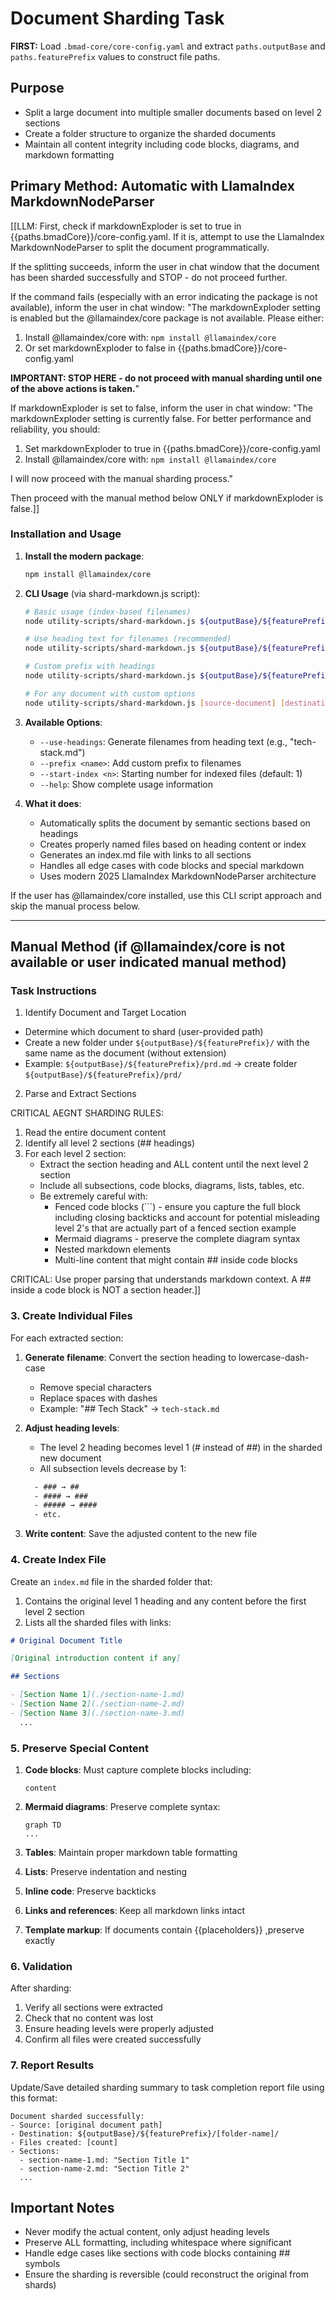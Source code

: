 # Document Sharding Task

**FIRST:** Load `.bmad-core/core-config.yaml` and extract `paths.outputBase` and `paths.featurePrefix` values to construct file paths.

## Purpose

- Split a large document into multiple smaller documents based on level 2 sections
- Create a folder structure to organize the sharded documents
- Maintain all content integrity including code blocks, diagrams, and markdown formatting

## Primary Method: Automatic with LlamaIndex MarkdownNodeParser

[[LLM: First, check if markdownExploder is set to true in {{paths.bmadCore}}/core-config.yaml. If it is, attempt to use the LlamaIndex MarkdownNodeParser to split the document programmatically.

If the splitting succeeds, inform the user in chat window that the document has been sharded successfully and STOP - do not proceed further.

If the command fails (especially with an error indicating the package is not available), inform the user in chat window: "The markdownExploder setting is enabled but the @llamaindex/core package is not available. Please either:

1. Install @llamaindex/core with: `npm install @llamaindex/core`
2. Or set markdownExploder to false in {{paths.bmadCore}}/core-config.yaml

**IMPORTANT: STOP HERE - do not proceed with manual sharding until one of the above actions is taken.**"

If markdownExploder is set to false, inform the user in chat window: "The markdownExploder setting is currently false. For better performance and reliability, you should:

1. Set markdownExploder to true in {{paths.bmadCore}}/core-config.yaml
2. Install @llamaindex/core with: `npm install @llamaindex/core`

I will now proceed with the manual sharding process."

Then proceed with the manual method below ONLY if markdownExploder is false.]]

### Installation and Usage

1. **Install the modern package**:

   ```bash
   npm install @llamaindex/core
   ```

2. **CLI Usage** (via shard-markdown.js script):

   ```bash
   # Basic usage (index-based filenames)
   node utility-scripts/shard-markdown.js ${outputBase}/${featurePrefix}/prd.md ${outputBase}/${featurePrefix}/prd/

   # Use heading text for filenames (recommended)
   node utility-scripts/shard-markdown.js ${outputBase}/${featurePrefix}/prd.md ${outputBase}/${featurePrefix}/prd/ --use-headings

   # Custom prefix with headings
   node utility-scripts/shard-markdown.js ${outputBase}/${featurePrefix}/architecture.md ${outputBase}/${featurePrefix}/architecture/ --use-headings --prefix arch

   # For any document with custom options
   node utility-scripts/shard-markdown.js [source-document] [destination-folder] [options]
   ```

3. **Available Options**:
   - `--use-headings`: Generate filenames from heading text (e.g., "tech-stack.md")
   - `--prefix <name>`: Add custom prefix to filenames
   - `--start-index <n>`: Starting number for indexed files (default: 1)
   - `--help`: Show complete usage information

4. **What it does**:
   - Automatically splits the document by semantic sections based on headings
   - Creates properly named files based on heading content or index
   - Generates an index.md file with links to all sections
   - Handles all edge cases with code blocks and special markdown
   - Uses modern 2025 LlamaIndex MarkdownNodeParser architecture

If the user has @llamaindex/core installed, use this CLI script approach and skip the manual process below.

---

## Manual Method (if @llamaindex/core is not available or user indicated manual method)

### Task Instructions

1. Identify Document and Target Location

- Determine which document to shard (user-provided path)
- Create a new folder under `${outputBase}/${featurePrefix}/` with the same name as the document (without extension)
- Example: `${outputBase}/${featurePrefix}/prd.md` → create folder `${outputBase}/${featurePrefix}/prd/`

2. Parse and Extract Sections

CRITICAL AEGNT SHARDING RULES:

1. Read the entire document content
2. Identify all level 2 sections (## headings)
3. For each level 2 section:
   - Extract the section heading and ALL content until the next level 2 section
   - Include all subsections, code blocks, diagrams, lists, tables, etc.
   - Be extremely careful with:
     - Fenced code blocks (```) - ensure you capture the full block including closing backticks and account for potential misleading level 2's that are actually part of a fenced section example
     - Mermaid diagrams - preserve the complete diagram syntax
     - Nested markdown elements
     - Multi-line content that might contain ## inside code blocks

CRITICAL: Use proper parsing that understands markdown context. A ## inside a code block is NOT a section header.]]

### 3. Create Individual Files

For each extracted section:

1. **Generate filename**: Convert the section heading to lowercase-dash-case
   - Remove special characters
   - Replace spaces with dashes
   - Example: "## Tech Stack" → `tech-stack.md`

2. **Adjust heading levels**:
   - The level 2 heading becomes level 1 (# instead of ##) in the sharded new document
   - All subsection levels decrease by 1:

   ```txt
     - ### → ##
     - #### → ###
     - ##### → ####
     - etc.
   ```

3. **Write content**: Save the adjusted content to the new file

### 4. Create Index File

Create an `index.md` file in the sharded folder that:

1. Contains the original level 1 heading and any content before the first level 2 section
2. Lists all the sharded files with links:

```markdown
# Original Document Title

[Original introduction content if any]

## Sections

- [Section Name 1](./section-name-1.md)
- [Section Name 2](./section-name-2.md)
- [Section Name 3](./section-name-3.md)
  ...
```

### 5. Preserve Special Content

1. **Code blocks**: Must capture complete blocks including:

   ```language
   content
   ```

2. **Mermaid diagrams**: Preserve complete syntax:

   ```mermaid
   graph TD
   ...
   ```

3. **Tables**: Maintain proper markdown table formatting

4. **Lists**: Preserve indentation and nesting

5. **Inline code**: Preserve backticks

6. **Links and references**: Keep all markdown links intact

7. **Template markup**: If documents contain {{placeholders}} ,preserve exactly

### 6. Validation

After sharding:

1. Verify all sections were extracted
2. Check that no content was lost
3. Ensure heading levels were properly adjusted
4. Confirm all files were created successfully

### 7. Report Results

Update/Save detailed sharding summary to task completion report file using this format:

```text
Document sharded successfully:
- Source: [original document path]
- Destination: ${outputBase}/${featurePrefix}/[folder-name]/
- Files created: [count]
- Sections:
  - section-name-1.md: "Section Title 1"
  - section-name-2.md: "Section Title 2"
  ...
```

## Important Notes

- Never modify the actual content, only adjust heading levels
- Preserve ALL formatting, including whitespace where significant
- Handle edge cases like sections with code blocks containing ## symbols
- Ensure the sharding is reversible (could reconstruct the original from shards)
